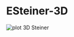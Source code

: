 # ESteiner-3D

![plot 3D Steiner]([https://example.com/path/to/your/image.jpg](https://github.com/Kallel-Abd/ESteiner-3D/blob/main/img/Figure_1.png)https://github.com/Kallel-Abd/ESteiner-3D/blob/main/img/Figure_1.png)
